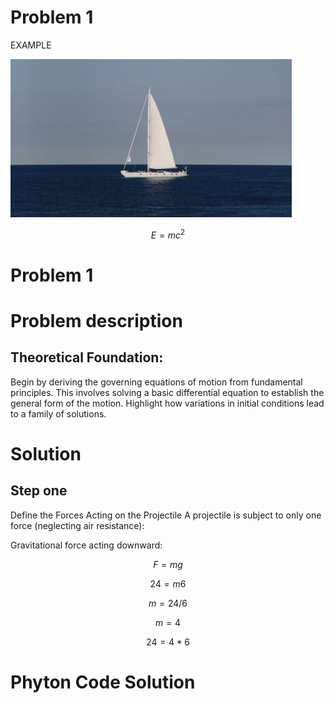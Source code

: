 # Problem 1

EXAMPLE

![alt text](<download (10).png>)

$$
E=mc^2
$$

# Problem 1

# Problem description
## Theoretical Foundation:

Begin by deriving the governing equations of motion from fundamental principles. This involves solving a basic differential equation to establish the general form of the motion.
Highlight how variations in initial conditions lead to a family of solutions.

# Solution
## Step one
Define the Forces Acting on the Projectile
A projectile is subject to only one force (neglecting air resistance):

Gravitational force acting downward:

$$
F=mg
$$

$$
24=m6
$$

$$
m=24/6
$$

$$
m=4
$$

$$
24=4*6
$$

# Phyton Code Solution
